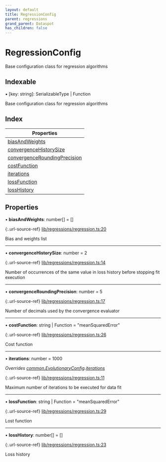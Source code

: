 ```yaml
---
layout: default
title: RegressionConfig
parent: regressions
grand_parent: Dataspot
has_children: false
---
```


# RegressionConfig

Base configuration class for regression algorithms

## Indexable

▪ [key: string]: SerializableType \| Function

Base configuration class for regression algorithms

## Index

| Properties |
|-----------|
| [biasAndWeights](#biasandweights) |
| [convergenceHistorySize](#convergencehistorysize) |
| [convergenceRoundingPrecision](#convergenceroundingprecision) |
| [costFunction](#costfunction) |
| [iterations](#iterations) |
| [lossFunction](#lossfunction) |
| [lossHistory](#losshistory) |

## Properties

•  **biasAndWeights**: number[] = []

{:.url-source-ref}
[lib/regressions/regression.ts:20](https://github.com/ascentcore/dataspot/blob/236fcea/lib/regressions/regression.ts#L20)

Bias and weights list

___

•  **convergenceHistorySize**: number = 2

{:.url-source-ref}
[lib/regressions/regression.ts:14](https://github.com/ascentcore/dataspot/blob/236fcea/lib/regressions/regression.ts#L14)

Number of occurrences of the same value in loss history before stopping fit execution

___

•  **convergenceRoundingPrecision**: number = 5

{:.url-source-ref}
[lib/regressions/regression.ts:17](https://github.com/ascentcore/dataspot/blob/236fcea/lib/regressions/regression.ts#L17)

Number of decimals used by the convergence evaluator

___

•  **costFunction**: string \| Function = "meanSquaredError"

{:.url-source-ref}
[lib/regressions/regression.ts:26](https://github.com/ascentcore/dataspot/blob/236fcea/lib/regressions/regression.ts#L26)

Cost function

___

•  **iterations**: number = 1000

*Overrides [common.EvolutionaryConfig](../common_evolutionaryconfig).[iterations](../common_evolutionaryconfig#iterations)*

{:.url-source-ref}
[lib/regressions/regression.ts:11](https://github.com/ascentcore/dataspot/blob/236fcea/lib/regressions/regression.ts#L11)

Maximum number of iterations to be executed for data fit

___

•  **lossFunction**: string \| Function = "meanSquaredError"

{:.url-source-ref}
[lib/regressions/regression.ts:29](https://github.com/ascentcore/dataspot/blob/236fcea/lib/regressions/regression.ts#L29)

Lost function

___

•  **lossHistory**: number[] = []

{:.url-source-ref}
[lib/regressions/regression.ts:23](https://github.com/ascentcore/dataspot/blob/236fcea/lib/regressions/regression.ts#L23)

Loss history
